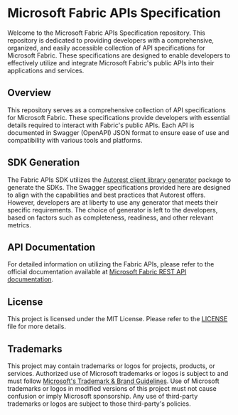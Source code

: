 # Microsoft Fabric APIs Specification

Welcome to the Microsoft Fabric APIs Specification repository. This repository is dedicated to providing developers with a comprehensive, organized, and easily accessible collection of API specifications for Microsoft Fabric. These specifications are designed to enable developers to effectively utilize and integrate Microsoft Fabric's public APIs into their applications and services.

## Overview

This repository serves as a comprehensive collection of API specifications for Microsoft Fabric. These specifications provide developers with essential details required to interact with Fabric's public APIs. Each API is documented in Swagger (OpenAPI) JSON format to ensure ease of use and compatibility with various tools and platforms.

## SDK Generation

The Fabric APIs SDK utilizes the [Autorest client library generator](https://github.com/Azure/autorest) package to generate the SDKs. The Swagger specifications provided here are designed to align with the capabilities and best practices that Autorest offers. However, developers are at liberty to use any generator that meets their specific requirements. The choice of generator is left to the developers, based on factors such as completeness, readiness, and other relevant metrics.

## API Documentation

For detailed information on utilizing the Fabric APIs, please refer to the official documentation available at [Microsoft Fabric REST API documentation](https://learn.microsoft.com/en-us/rest/api/fabric).

## License

This project is licensed under the MIT License. Please refer to the [LICENSE](LICENSE.txt) file for more details.

## Trademarks

This project may contain trademarks or logos for projects, products, or services. Authorized use of Microsoft 
trademarks or logos is subject to and must follow 
[Microsoft's Trademark & Brand Guidelines](https://www.microsoft.com/en-us/legal/intellectualproperty/trademarks/usage/general).
Use of Microsoft trademarks or logos in modified versions of this project must not cause confusion or imply Microsoft sponsorship.
Any use of third-party trademarks or logos are subject to those third-party's policies.
